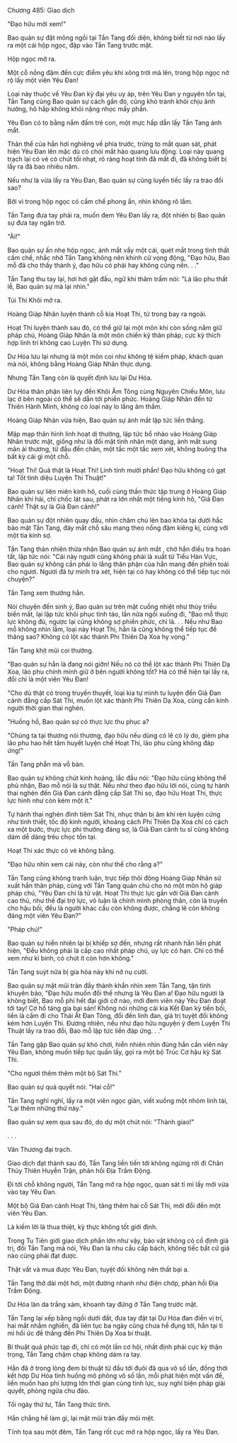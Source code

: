 




Chương 485: Giao dịch


"Đạo hữu mời xem!"

Bao quản sự đặt mông ngồi tại Tần Tang đối diện, không biết từ nơi nào lấy ra một cái hộp ngọc, đập vào Tần Tang trước mặt.

Hộp ngọc mở ra.

Một cỗ nồng đậm đến cực điểm yêu khí xông trời mà lên, trong hộp ngọc nở rộ lấy một viên Yêu Đan!

Loại này thuộc về Yêu Đan kỳ đại yêu uy áp, trên Yêu Đan y nguyên tồn tại, Tần Tang cùng Bao quản sự cách gần đó, cũng khó tránh khỏi chịu ảnh hưởng, hô hấp không khỏi nặng nhọc mấy phần.

Yêu Đan có to bằng nắm đấm trẻ con, một mực hấp dẫn lấy Tần Tang ánh mắt.

Thân thể của hắn hơi nghiêng về phía trước, trừng to mắt quan sát, phát hiện Yêu Đan lên mặc dù có chói mắt hào quang lưu động. Loại này quang trạch lại có vẻ có chút tối nhạt, rõ ràng hoạt tính đã mất đi, đã không biết bị lấy ra đã bao nhiêu năm.

Nếu như là vừa lấy ra Yêu Đan, Bao quản sự cũng luyến tiếc lấy ra trao đổi sao?

Bởi vì trong hộp ngọc có cấm chế phong ấn, nhìn không rõ lắm.

Tần Tang đưa tay phải ra, muốn đem Yêu Đan lấy ra, đột nhiên bị Bao quản sự đưa tay ngăn trở.

"Ài!"

Bao quản sự ấn nhẹ hộp ngọc, ánh mắt vẩy một cái, quét mắt trong tĩnh thất cấm chế, nhắc nhở Tần Tang không nên khinh cử vọng động, "Đạo hữu, Bao mỗ đã cho thấy thành ý, đạo hữu có phải hay không cũng nên. . ."

Tần Tang thu tay lại, hơi hơi gật đầu, ngữ khí thâm trầm nói: "Là lão phu thất lễ, Bao quản sự mà lại nhìn."

Túi Thi Khôi mở ra.

Hoàng Giáp Nhân luyện thành cỗ kia Hoạt Thi, từ trong bay ra ngoài.

Hoạt Thi luyện thành sau đó, có thể giữ lại một môn khi còn sống nắm giữ pháp chú, Hoàng Giáp Nhân là một môn chiến kỹ thân pháp, cực kỳ thích hợp linh trí không cao Luyện Thi sử dụng.

Dư Hóa lưu lại nhưng là một môn coi như không tệ kiếm pháp, khách quan mà nói, không bằng Hoàng Giáp Nhân thực dụng.

Nhưng Tần Tang còn là quyết định lưu lại Dư Hóa.

Dư Hóa thân phận liên lụy đến Khôi Âm Tông cùng Nguyên Chiếu Môn, lưu lạc ở bên ngoài có thể sẽ dẫn tới phiền phức. Hoàng Giáp Nhân đến từ Thiên Hành Minh, không có loại này lo lắng âm thầm.

Hoàng Giáp Nhân vừa hiện, Bao quản sự ánh mắt lập tức liền thẳng.

Mập mạp thân hình linh hoạt dị thường, lập tức bổ nhào vào Hoàng Giáp Nhân trước mặt, giống như là đối mặt tình nhân một dạng, ánh mắt sung mãn ái thương, từ đầu đến chân, một tấc một tấc xem xét, không buông tha bất kỳ cái gì một chỗ.

"Hoạt Thi! Quả thật là Hoạt Thi! Linh tính mười phần! Đạo hữu không có gạt ta! Tốt tinh diệu Luyện Thi Thuật!"

Bao quản sự liên miên kinh hô, cuối cùng thần thức tập trung ở Hoàng Giáp Nhân khí hải, chỉ chốc lát sau, phát ra lớn nhất một tiếng kinh hô, "Giả Đan cảnh! Thật sự là Giả Đan cảnh!"

Bao quản sự đột nhiên quay đầu, nhìn chăm chú lên bao khỏa tại dưới hắc bào mặt Tần Tang, đáy mắt chỗ sâu mang theo nồng đậm kiêng kị, cùng với một tia kính sợ.

Tần Tang thản nhiên thừa nhận Bao quản sự ánh mắt , chờ hắn điều tra hoàn tất, lập tức nói: "Cái này người cũng không phải là xuất từ Tiểu Hàn Vực, Bao quản sự không cần phải lo lắng thân phận của hắn mang đến phiền toái cho ngươi. Ngươi đã tự mình tra xét, hiện tại có hay không có thể tiếp tục nói chuyện?"

Tần Tang xem thường hắn.

Nói chuyện đến sinh ý, Bao quản sự trên mặt cuồng nhiệt như thủy triều biến mất, lại lập tức khôi phục tỉnh táo, lần nữa ngồi xuống đi, "Bao mỗ thực lực không đủ, ngược lại cũng không sợ phiền phức, chỉ là. . . Nếu như Bao mỗ không nhìn lầm, loại này Hoạt Thi, hẳn là cũng không thể tiếp tục đề thăng sao? Không có lột xác thành Phi Thiên Dạ Xoa hy vọng."

Tần Tang khịt mũi coi thường.

"Bao quản sự hẳn là đang nói giỡn! Nếu nó có thể lột xác thành Phi Thiên Dạ Xoa, lão phu chính mình giữ ở bên người không tốt? Há có thể hiện tại lấy ra, đổi chỉ là một viên Yêu Đan!

"Cho dù thật có trong truyền thuyết, loại kia tự mình tu luyện đến Giả Đan cảnh đẳng cấp Sát Thi, muốn lột xác thành Phi Thiên Dạ Xoa, cũng cần kinh người thời gian thai nghén.

"Huống hồ, Bao quản sự có thực lực thu phục a?

"Chúng ta tại thương nói thương, đạo hữu nếu dùng có lẽ có lý do, gièm pha lão phu hao hết tâm huyết luyện chế Hoạt Thi, lão phu cũng không đáp ứng!"

Tần Tang phẫn mà vỗ bàn.

Bao quản sự không chút kinh hoảng, lắc đầu nói: "Đạo hữu cũng không thể phủ nhận, Bao mỗ nói là sự thật. Nếu như theo đạo hữu lời nói, cùng tự hành thai nghén đến Giả Đan cảnh đẳng cấp Sát Thi so, đạo hữu Hoạt Thi, thực lực hình như còn kém một ít."

Tự hành thai nghén đỉnh tiêm Sát Thi, nhục thân bị âm khí rèn luyện cứng như tinh thiết, tốc độ kinh người, khoảng cách Phi Thiên Dạ Xoa chỉ có cách xa một bước, thực lực phi thường đáng sợ, là Giả Đan cảnh tu sĩ cũng không dám dễ dàng trêu chọc tồn tại.

Hoạt Thi xác thực có vẻ không bằng.

"Đạo hữu nhìn xem cái này, còn như thế cho rằng a?"

Tần Tang cũng không tranh luận, trực tiếp thôi động Hoàng Giáp Nhân sử xuất hắn thân pháp, cùng với Tần Tang quán chú cho nó một môn hộ giáp pháp chú, "Yêu Đan chỉ là tử vật. Hoạt Thi thực lực gần với Giả Đan cảnh cao thủ, như thế đại trợ lực, vô luận là chính mình phòng thân, còn là truyền cho hậu bối, đều là người khác cầu còn không được, chẳng lẽ còn không đáng một viên Yêu Đan?"

"Pháp chú!"

Bao quản sự hiển nhiên lại bị khiếp sợ đến, nhưng rất nhanh hắn liền phát hiện, "Đều không phải là cấp cao nhất pháp chú, uy lực có hạn. Chỉ có thể xem như kì binh, có chút ít còn hơn không."

Tần Tang suýt nữa bị gia hỏa này khí nở nụ cười.

Bao quản sự mặt mũi tràn đầy thành khẩn nhìn xem Tần Tang, tận tình khuyên bảo, "Đạo hữu muốn đổi thế nhưng là Yêu Đan a! Đạo hữu ngươi là không biết, Bao mỗ phí hết đại giới cỡ nào, mới đem viên này Yêu Đan đoạt tới tay! Cơ hồ táng gia bại sản! Không nói những cái kia Kết Đan kỳ tiền bối, liền là cầm đi cho Thái Ất Đan Tông, đổi đến linh đan, giá trị tuyệt đối không kém hơn Luyện Thi. Đương nhiên, nếu như đạo hữu nguyện ý đem Luyện Thi Thuật lấy ra trao đổi, Bao mỗ lập tức liền đáp ứng. . ."

Tần Tang gặp Bao quản sự khó chơi, hiển nhiên nhìn đúng hắn cần viên này Yêu Đan, không muốn tiếp tục quấn lấy, gọi ra một bộ Trúc Cơ hậu kỳ Sát Thi.

"Cho ngươi thêm thêm một bộ Sát Thi."

Bao quản sự quả quyết nói: "Hai cỗ!"

Tần Tang nghĩ nghĩ, lấy ra một viên ngọc giản, viết xuống một nhóm linh tài, "Lại thêm những thứ này."

Bao quản sự xem qua sau đó, do dự một chút nói: "Thành giao!"

. . .

Vân Thương đại trạch.

Giao dịch đạt thành sau đó, Tần Tang liền tiến tới không ngừng rời đi Chân Thủy Thiên Huyễn Trận, phản hồi Địa Trầm Động.

Đi tới chỗ không người, Tần Tang mở ra hộp ngọc, quan sát tỉ mỉ lấy mới vừa vào tay Yêu Đan.

Một bộ Giả Đan cảnh Hoạt Thi, tăng thêm hai cỗ Sát Thi, mới đổi đến một viên Yêu Đan.

Là kiếm lời là thua thiệt, kỳ thực không tốt giới định.

Trong Tu Tiên giới giao dịch phần lớn như vậy, bảo vật không có cố định giá trị, đối Tần Tang mà nói, Yêu Đan là nhu cầu cấp bách, không tiếc bất cứ giá nào cũng phải đạt được.

Thật vất vả mua được Yêu Đan, tuyệt đối không nên thất bại a.

Tần Tang thở dài một hơi, một đường nhanh như điện chớp, phản hồi Địa Trầm Động.

Dư Hóa làn da trắng xám, khoanh tay đứng ở Tần Tang trước mặt.

Tần Tang lại xếp bằng ngồi dưới đất, đưa tay đặt tại Dư Hóa đan điền vị trí, hai mắt nhắm nghiền, đã liên tục ba ngày cũng chưa hề đụng tới, hắn tại tỉ mỉ hồi ức đề thăng đến Phi Thiên Dạ Xoa bí thuật.

Bí thuật quá phức tạp đi, chỉ có một lần cơ hội, nhất định phải cực kỳ thận trọng, Tần Tang chậm chạp không dám ra tay.

Hắn đã ở trong lòng đem bí thuật từ đầu tới đuôi đã qua vô số lần, đồng thời kết hợp Dư Hóa tình huống mô phỏng vô số lần, mỗi phát hiện một vấn đề, liền muốn hao phí lượng lớn thời gian cùng tinh lực, suy nghĩ biện pháp giải quyết, phòng ngừa chu đáo.

Tối ngày thứ tư, Tần Tang thức tỉnh.

Hắn chẳng hề làm gì, lại mặt mũi tràn đầy mỏi mệt.

Tĩnh tọa sau một đêm, Tần Tang rốt cục mở ra hộp ngọc, lấy ra Yêu Đan.




